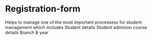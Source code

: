 # Registration-form
Helps to manage one of the most important processess for student management which includes 
                          Student details
                          Student admision
                          course details
                          Branch & year 
